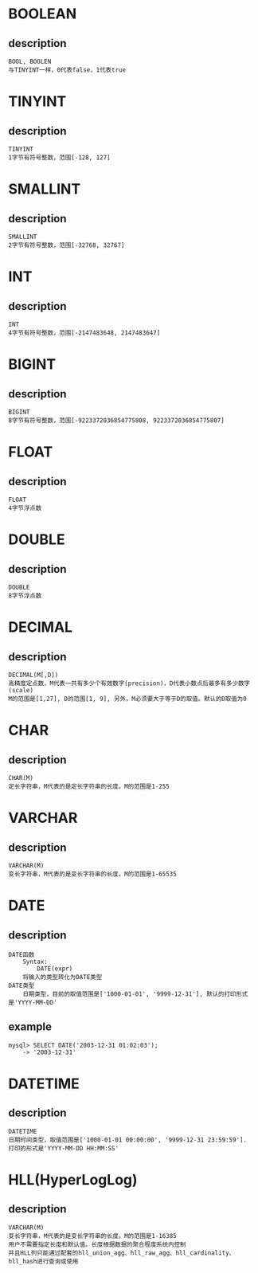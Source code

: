 # BOOLEAN
## description
    BOOL, BOOLEN
    与TINYINT一样，0代表false，1代表true

# TINYINT
## description
    TINYINT
    1字节有符号整数，范围[-128, 127]

# SMALLINT
## description
    SMALLINT
    2字节有符号整数，范围[-32768, 32767]

# INT
## description
    INT
    4字节有符号整数，范围[-2147483648, 2147483647]

# BIGINT
## description
    BIGINT
    8字节有符号整数，范围[-9223372036854775808, 9223372036854775807]

# FLOAT
## description
    FLOAT
    4字节浮点数

# DOUBLE
## description
    DOUBLE
    8字节浮点数

# DECIMAL
## description
    DECIMAL(M[,D])
    高精度定点数，M代表一共有多少个有效数字(precision)，D代表小数点后最多有多少数字(scale)
    M的范围是[1,27], D的范围[1, 9], 另外，M必须要大于等于D的取值。默认的D取值为0

# CHAR
## description
    CHAR(M)
    定长字符串，M代表的是定长字符串的长度。M的范围是1-255

# VARCHAR
## description
    VARCHAR(M)
    变长字符串，M代表的是变长字符串的长度。M的范围是1-65535

# DATE
## description
    DATE函数
        Syntax:
            DATE(expr) 
        将输入的类型转化为DATE类型
    DATE类型
        日期类型，目前的取值范围是['1000-01-01', '9999-12-31'], 默认的打印形式是'YYYY-MM-DD'

## example
    mysql> SELECT DATE('2003-12-31 01:02:03');
        -> '2003-12-31'

# DATETIME
## description
    DATETIME
    日期时间类型，取值范围是['1000-01-01 00:00:00', '9999-12-31 23:59:59'].
    打印的形式是'YYYY-MM-DD HH:MM:SS'

# HLL(HyperLogLog)
## description
    VARCHAR(M)
    变长字符串，M代表的是变长字符串的长度。M的范围是1-16385
    用户不需要指定长度和默认值。长度根据数据的聚合程度系统内控制
    并且HLL列只能通过配套的hll_union_agg、hll_raw_agg、hll_cardinality、hll_hash进行查询或使用


